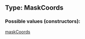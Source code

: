 ## Type: MaskCoords  

### Possible values (constructors):

[maskCoords](../constructors/maskCoords.md)  

